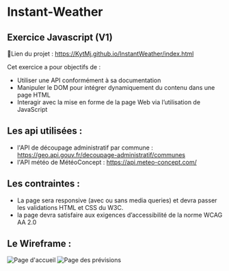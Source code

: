 # Instant-Weather
## Exercice Javascript (V1)

📝Lien du projet : https://KytMj.github.io/InstantWeather/index.html

Cet exercice a pour objectifs de :

-	Utiliser une API conformément à sa documentation
-	Manipuler le DOM pour intégrer dynamiquement du contenu dans une page HTML
-	Interagir avec la mise en forme de la page Web via l’utilisation de JavaScript

## Les api utilisées :
- l'API de découpage administratif par commune : https://geo.api.gouv.fr/decoupage-administratif/communes
- l'API météo de MétéoConcept : https://api.meteo-concept.com/

## Les contraintes :
- La page sera responsive (avec ou sans media queries) et devra passer les validations HTML et CSS du W3C.
- la page devra satisfaire aux exigences d’accessibilité de la norme WCAG AA 2.0

## Le Wireframe :
![Page d'accueil](https://github.com/user-attachments/assets/a2ce1a5b-3fc9-4fe5-a1b4-5c6fa82fdde5)
![Page des prévisions](https://github.com/user-attachments/assets/19c63db3-b74e-4a0f-bd6d-ca203508c8eb)
